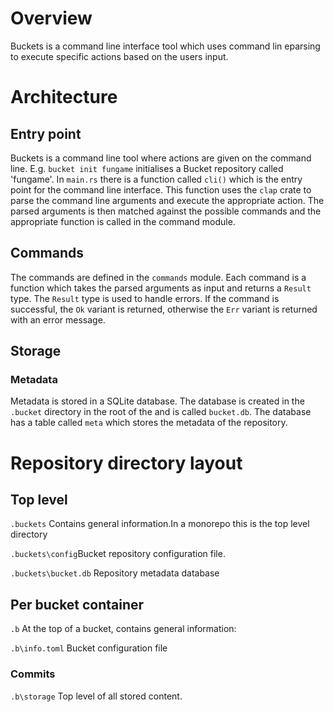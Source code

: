 # Overview

Buckets is a command line interface tool which uses command lin eparsing to execute specific actions
based on the users input.

# Architecture

## Entry point

Buckets is a command line tool where actions are given on the command line. E.g. `bucket init fungame` initialises
a Bucket repository called 'fungame'. In `main.rs` there is a function called `cli()` which is the entry point for
the command line interface. This function uses the `clap` crate to parse the command line arguments and execute the
appropriate action. The parsed arguments is then matched against the possible commands and the appropriate function
is called in the command module.

## Commands

The commands are defined in the `commands` module. Each command is a function which takes the parsed arguments as input
and returns a `Result` type. The `Result` type is used to handle errors. If the command is successful, the `Ok` variant
is returned, otherwise the `Err` variant is returned with an error message.

## Storage

### Metadata

Metadata is stored in a SQLite database. The database is created in the `.bucket` directory in the root of the and is
called `bucket.db`. The database has a table called `meta` which stores the metadata of the repository.

# Repository directory layout

## **Top level**

`.buckets` Contains general information.In a monorepo this is the top level directory

`.buckets\config`Bucket repository configuration file.

`.buckets\bucket.db` Repository metadata database

## **Per bucket container**

`.b` At the top of a bucket, contains general information:

`.b\info.toml` Bucket configuration file

### **Commits**

`.b\storage` Top level of all stored content.
